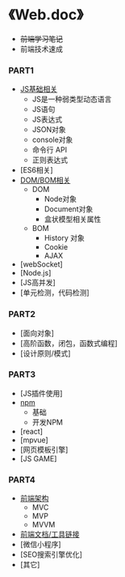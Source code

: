 # 《Web.doc》
* ~~前端学习笔记~~
* 前端技术速成

### PART1
* [JS基础相关](./context/part1/jsStandard.md)
	* JS是一种弱类型动态语言
	* JS语句
	* JS表达式
	* JSON对象
	* console对象
	* 命令行 API
	* 正则表达式
* [ES6相关]
* [DOM/BOM相关](./context/part1/dom.md)
	* DOM
		* Node对象
		* Document对象
		* 盒状模型相关属性
	* BOM
		* History 对象
		* Cookie
		* AJAX
* [webSocket]
* [Node.js]
* [JS高并发]
* [单元检测，代码检测]

### PART2
* [面向对象]
* [高阶函数，闭包，函数式编程]
* [设计原则/模式]

### PART3
* [JS插件使用]
* [npm](./context/part3/npm.md)
	* 基础
	* 开发NPM
* [react]
* [mpvue]
* [网页模板引擎]
* [JS GAME]

### PART4
* [前端架构](./context/part4/webFramework.md)
	* MVC
	* MVP
	* MVVM
* [前端文档/工具链接](./context/part4/js_tool_link.md)
	<!-- * JS基础
		* ES5
		* ES6
		* JS规范
		* JsStory
	* JS设计原则/模式
	* 前端基础
		* GIT
		* 网络协议
	* 前端库/框架
		* Angular
		* React
		* Vue
	* 代码检测
	* 服务端Node.js
		* Express
		* Koa2
	* CSS相关
		* PostCss
	* 微信小程序开发
		* 官方文档
		* 小程序框架
			* WEPY
			* mpvue
		* 小程序UI
		* 其他
	* Hybrid开发
		* Weex
		* Ionic
	* 工具/插件
		* npm
		* Babel
		* webpack
		* TS
		* CreateJS
		* others
	* 工作面试
	* 主页博客
	* 拓展学习
		* Python
		* Markdown
		* 自然语言机器学习
		* 其它 -->
* [微信小程序]
* [SEO搜索引擎优化]
* [其它]
